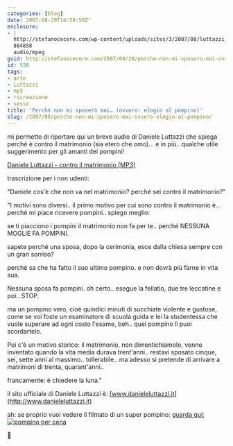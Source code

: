 ```yaml
---
categories: [blog]
date: 2007-08-29T14:59:50Z"
enclosure:
- |
  http://stefanocecere.com/wp-content/uploads/sites/3/2007/08/luttazzi_matrimonio.mp3
  884858
  audio/mpeg
guid: http://stefanocecere.com/2007/08/29/perche-non-mi-sposero-mai-ovvero-elogio-al-pompino/
id: 538
tags:
- arte
- Luttazzi
- mp3
- ricreazione
- sesso
title: 'Perché non mi sposerò mai… (ovvero: elogio al pompino)'
slug: /2007/08/perche-non-mi-sposero-mai-ovvero-elogio-al-pompino/
---
```


mi permetto di riportare qui un breve audio di Daniele Luttazzi che spiega perché è contro il matrimonio (sia etero che omo)… e in più.. qualche utile suggerimento per gli amanti dei pompini!

[Daniele Luttazzi - contro il matrimonio (MP3)](http://stefanocecere.com/wp-content/uploads/sites/3/2007/08/luttazzi_matrimonio.mp3 "Daniele Luttazzi - contro il matrimonio")

trascrizione per i non udenti:
  
"Daniele cos'è che non va nel matrimonio? perché sei contro il matrimonio?"
  
"I motivi sono diversi.. il primo motivo per cui sono contro il matrimonio è… perché mi piace ricevere pompini.. spiego meglio:
  
se ti piacciono i pompini il matrimonio non fa per te.. perché NESSUNA MOGLIE FA POMPINI.
  
sapete perché una sposa, dopo la cerimonia, esce dalla chiesa sempre con un gran sorriso?
  
perché sa che ha fatto il suo ultimo pompino. e non dovrà più farne in vita sua.
  
Nessuna sposa fa pompini. oh certo.. esegue la fellatio, due tre leccatine e poi.. STOP.
  
ma un pompino vero, cioè quindici minuti di succhiate violente e gustose, come se voi foste un esaminatore di scuola guida e lei la studentessa che vuole superare ad ogni costo l'esame, beh.. quel pompino lì puoi scordartelo.
  
Poi c'è un motivo storico: il matrimonio, non dimentichiamolo, venne inventato quando la vita media durava trent'anni.. restavi sposato cinque, sei, sette anni al massimo.. tollerabile.. ma adesso si pretende di arrivare a matrimoni di trenta, quarant'anni..
  
francamente: è chiedere la luna."

il sito ufficiale di Daniele Luttazzi è: [www.danieleluttazzi.it](http://www.danieleluttazzi.it)

ah: se proprio vuoi vedere il filmato di un super pompino: <a href="http://it.youtube.com/watch?v=1hEBBwz584M" target="_blank">guarda qui: <img src='http://stefanocecere.com/wp-content/uploads/sites/3/2007/08/pompino_per_cena.jpg' alt='pompino per cena' /></a>
  
🙂
